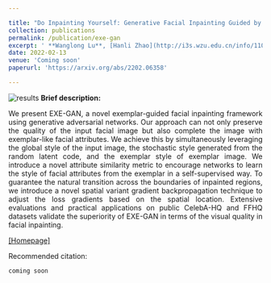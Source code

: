 ```yaml
---

title: "Do Inpainting Yourself: Generative Facial Inpainting Guided by Exemplars"
collection: publications
permalink: /publication/exe-gan
excerpt: ' **Wanglong Lu**, [Hanli Zhao](http://i3s.wzu.edu.cn/info/1104/1183.htm), [Xianta Jiang](http://www.cs.mun.ca/~xiantaj/), [Xiaogang Jin](http://www.cad.zju.edu.cn/home/jin/), Yongliang Yang, Min Wang, Jiankai Lyu, and Kaijie Shi'
date: 2022-02-13
venue: 'Coming soon'
paperurl: 'https://arxiv.org/abs/2202.06358'

---
```


![results](https://longlongaaago.github.io/images/publications/exe_celeba_diverse.png)
<b> Brief description:</b>
<div style="text-align: justify"> We present EXE-GAN, a novel exemplar-guided facial inpainting framework using generative adversarial networks. Our approach can not only preserve the quality of the input facial image but also complete the image with exemplar-like facial attributes. We achieve this by simultaneously leveraging the global style of the input image, the stochastic style generated from the random latent code, and the exemplar style of exemplar image. We introduce a novel attribute similarity metric to encourage networks to learn the style of facial attributes from the exemplar in a self-supervised way. To guarantee the natural transition across the boundaries of inpainted regions, we introduce a novel spatial variant gradient backpropagation technique to adjust the loss gradients based on the spatial location. Extensive evaluations and practical applications on public CelebA-HQ and FFHQ datasets validate the superiority of EXE-GAN in terms of the visual quality in facial inpainting. </div>


[[Homepage]](https://longlongaaago.github.io/EXE-GAN/)


Recommended citation: 

```
coming soon
```
